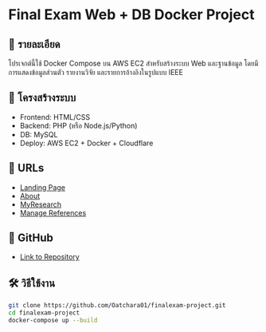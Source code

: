 # Final Exam Web + DB Docker Project

## 🔹 รายละเอียด
โปรเจกต์นี้ใช้ Docker Compose บน AWS EC2 สำหรับสร้างระบบ Web และฐานข้อมูล โดยมีการแสดงข้อมูลส่วนตัว รายงานวิจัย และรายการอ้างอิงในรูปแบบ IEEE

## 🔸 โครงสร้างระบบ
- Frontend: HTML/CSS
- Backend: PHP (หรือ Node.js/Python)
- DB: MySQL
- Deploy: AWS EC2 + Docker + Cloudflare

## 🔸 URLs
- [Landing Page](https://finalexam.lumr.online)
- [About](https://finalexam.lumr.online/about.php)
- [MyResearch](https://finalexam.lumr.online/myresearch.php)
- [Manage References](https://finalexam.lumr.online/reference.php)

## 🔸 GitHub
- [Link to Repository](https://github.com/Oatchara01/finalexam-project)

## 🛠 วิธีใช้งาน
```bash
git clone https://github.com/Oatchara01/finalexam-project.git
cd finalexam-project
docker-compose up --build
